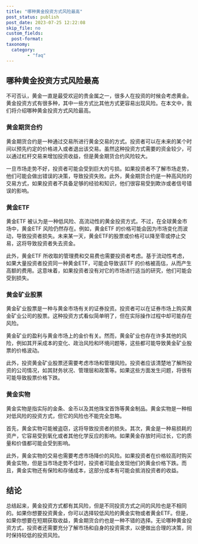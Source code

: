 ```yaml
---
title: "哪种黄金投资方式风险最高"
post_status: publish
post_date: 2023-07-25 12:22:08
skip_file: no
custom_fields: 
  post-format: 
taxonomy:
  category:
        - "faq"
---
```


## 哪种黄金投资方式风险最高

不可否认，黄金一直是最受欢迎的贵金属之一，很多人在投资的时候会考虑黄金。黄金投资方式有很多种，其中一些方式比其他方式更容易出现风险。在本文中，我们将介绍哪种黄金投资方式风险最高。

### 黄金期货合约

黄金期货合约是一种通过交易所进行黄金交易的方式。投资者可以在未来的某个时间以预先约定的价格进入或者退出该交易。虽然这种投资方式需要的资金较少，可以通过杠杆交易来增加投资收益，但是黄金期货合约风险较大。

一旦市场走势不好，投资者可能会受到巨大的亏损。如果投资者不了解市场走势，他们可能会做出错误的决策，导致投资失败。此外，黄金期货合约是一种高风险的交易方式，如果投资者不具备足够的经验和知识，他们很容易受到欺诈或者信号错误的影响。

### 黄金ETF

黄金ETF 被认为是一种低风险、高流动性的黄金投资方式。不过，在全球黄金市场中，黄金ETF 风险仍然存在。例如，黄金ETF 的价格可能会因为市场变化而波动，导致投资者损失。未来某一天，黄金ETF的股票或价格可以降至零或停止交易，这将导致投资者失去资金。

此外，黄金ETF 所收取的管理费和交易费也需要投资者考虑。基于流动性考虑，如果大量投资者投资同一种黄金ETF，可能会导致该ETF 的价格被高估，从而产生高额的费用。这意味着，如果投资者没有对它的市场进行适当的研究，他们可能会受到损失。

### 黄金矿业股票

黄金矿业股票是一种与黄金市场有关的证券投资。投资者可以在证券市场上购买黄金矿业公司的股票。这种投资方式看似简单明了，但在实际操作过程中却可能存在风险。

黄金矿业的盈利与黄金市场上的金价有关。然而，黄金矿业也存在许多其他的风险，例如其开采成本的变化、政治风险和环境问题等，这些都可能导致黄金矿业股票的价格波动。

此外，投资黄金矿业股票还需要考虑市场和管理风险。投资者应该清楚地了解所投资的公司情况，如其财务状况、管理层和政策等。如果这些方面发生问题，将很有可能导致股票价格下跌。

### 黄金实物

黄金实物是指实际的金条、金币以及其他珠宝首饰等黄金制品。黄金实物是一种相对低风险的投资方式，但它的风险也不能完全忽略。

首先，黄金实物可能被盗窃，这将导致投资者的损失。其次，黄金是一种易损耗的资产，它容易受到氧化或者其他化学反应的影响。如果黄金存放时间过长，它的质量和价值都可能会受到影响。

此外，黄金实物的交易也需要考虑市场降价的风险。如果投资者在价格较高时购买黄金实物，但是当市场走势不佳时，投资者可能会发现他们的黄金价格下跌。而且，黄金实物还有保险和存储成本，这部分成本有可能会抵消投资者的收益。

## 结论

总结起来，黄金投资方式都有其风险，但是不同投资方式之间的风险也是不相同的。如果你想要投资黄金，你可以选择较低风险的黄金实物或者黄金ETF。但是，如果你想要在短期获取收益，黄金期货合约也是一种不错的选择。无论哪种黄金投资方式，投资者还需要充分了解市场和自身的投资需求，以便做出合理的决策，同时保持较低的投资风险。
